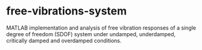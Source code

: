 # free-vibrations-system
MATLAB implementation and analysis of free vibration responses of a single degree of freedom (SDOF) system under undamped, underdamped, critically damped and overdamped conditions.
